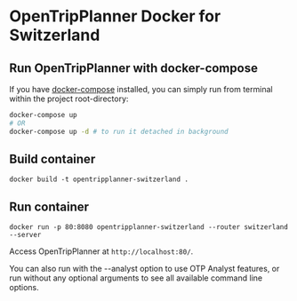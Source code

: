 # OpenTripPlanner Docker for Switzerland

## Run OpenTripPlanner with docker-compose

If you have [docker-compose](https://docs.docker.com/compose/install/) installed, you can simply run from terminal
within the project root-directory:

```bash
docker-compose up
# OR
docker-compose up -d # to run it detached in background
```

## Build container

`docker build -t opentripplanner-switzerland .`

## Run container

`docker run -p 80:8080 opentripplanner-switzerland --router switzerland --server`

Access OpenTripPlanner at `http://localhost:80/`.

You can also run with the --analyst option to use OTP Analyst features, or run without any optional arguments to see all available command line options.

